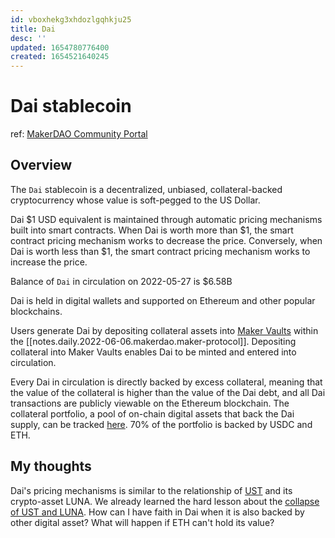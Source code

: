 ```yaml
---
id: vboxhekg3xhdozlgqhkju25
title: Dai
desc: ''
updated: 1654780776400
created: 1654521640245
---
```

# Dai stablecoin

ref: [MakerDAO Community Portal](https://makerdao.world/en/learn/Dai)

## Overview

The `Dai` stablecoin is a decentralized, unbiased, collateral-backed cryptocurrency whose value is soft-pegged to the US Dollar.

Dai $1 USD equivalent is maintained through automatic pricing mechanisms built into smart contracts. When Dai is worth more than $1, the smart contract pricing mechanism works to decrease the price. Conversely, when Dai is worth less than $1, the smart contract pricing mechanism works to increase the price.

Balance of `Dai` in circulation on 2022-05-27 is $6.58B

Dai is held in digital wallets and supported on Ethereum and other popular blockchains.

Users generate Dai by depositing collateral assets into [Maker Vaults](https://makerdao.world/en/learn/vaults/) within the [[notes.daily.2022-06-06.makerdao.maker-protocol]]. Depositing collateral into Maker Vaults enables Dai to be minted and entered into circulation.

Every Dai in circulation is directly backed by excess collateral, meaning that the value of the collateral is higher than the value of the Dai debt, and all Dai transactions are publicly viewable on the Ethereum blockchain. The collateral portfolio, a pool of on-chain digital assets that back the Dai supply, can be tracked [here](https://daistats.com/#/). 70% of the portfolio is backed by USDC and ETH.

## My thoughts

Dai's pricing mechanisms is similar to the relationship of [UST](https://www.gemini.com/prices/terrausd-ethereum) and its crypto-asset LUNA. We already learned the hard lesson about the [collapse of UST and LUNA](https://news.ycombinator.com/item?id=31371900). How can I have faith in Dai when it is also backed by other digital asset? What will happen if ETH can't hold its value?